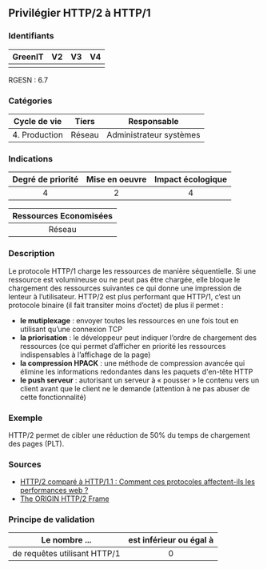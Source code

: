 ## Privilégier HTTP/2 à HTTP/1

### Identifiants

| GreenIT |  V2  |  V3  |  V4  |
|:-------:|:----:|:----:|:----:|
|      |   |   |      |

RGESN : 6.7

### Catégories

| Cycle de vie |  Tiers  |  Responsable  |
|:---------:|:----:|:----:|
| 4. Production | Réseau | Administrateur systèmes |

### Indications

| Degré de priorité |      Mise en oeuvre       |  Impact écologique    |
|:-------------------:|:-------------------------:|:---------------------:|
| 4 | 2 | 4 |

|Ressources Economisées                                      |
|:----------------------------------------------------------:|
|Réseau    |

### Description

Le protocole HTTP/1 charge les ressources de manière séquentielle. Si une ressource est volumineuse ou ne peut pas être chargée, elle bloque le chargement des ressources suivantes ce qui donne une impression de lenteur à l’utilisateur.
HTTP/2 est plus performant que HTTP/1, c’est un protocole binaire (il fait transiter moins d’octet) de plus il permet : 
- **le mutiplexage** : envoyer toutes les ressources en une fois tout en utilisant qu’une connexion TCP
- **la priorisation** : le développeur peut indiquer l’ordre de chargement des ressources (ce qui permet d’afficher en priorité les ressources indispensables à l’affichage de la page)
- **la compression HPACK** : une méthode de compression avancée qui élimine les informations redondantes dans les paquets d'en-tête HTTP
- **le push serveur** : autorisant un serveur à « pousser » le contenu vers un client avant que le client ne le demande (attention à ne pas abuser de cette fonctionnalité)

### Exemple

HTTP/2 permet de cibler une réduction de 50% du temps de chargement des pages (PLT).

### Sources

* [HTTP/2 comparé à HTTP/1.1 : Comment ces protocoles affectent-ils les performances web ?]([https://blog.cloudflare.com/hpack-the-silent-killer-feature-of-http-2/](https://www.cloudflare.com/fr-fr/learning/performance/http2-vs-http1.1/))
* [The ORIGIN HTTP/2 Frame](https://httpwg.org/specs/rfc8336.html)

### Principe de validation

| Le nombre ... |     est inférieur ou égal à   |  
|-------------------|:-------------------------:|
| de requêtes utilisant HTTP/1    |  0 |
